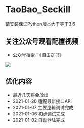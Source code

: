 # TaoBao_Seckill
请安装保证Python版本大于等于3.6

## 关注公众号观看配置视频

- 公众号搜索：《自由之书》

![](https://oscimg.oschina.net/oscnet/up-1613261719ac0ea1a823c8a7caedb62a507.JPEG)


## 优化内容

- 最近几天将会放出
- 2021-01-20 适配最新接口API
- 2021-01-07 主要逻辑调试完成
- 2021-01-06 初步调试完成
- 2021-01-02 自动登陆完成



